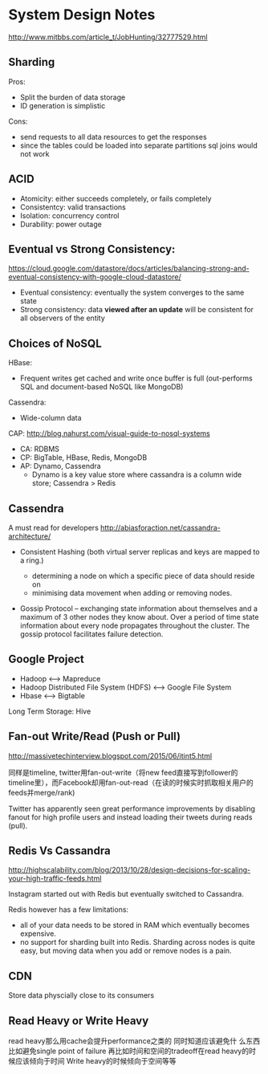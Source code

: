 System Design Notes
===
http://www.mitbbs.com/article_t/JobHunting/32777529.html



Sharding
---
Pros:
* Split the burden of data storage
* ID generation is simplistic

Cons:
* send requests to all data resources to get the responses
* since the tables could be loaded into separate partitions sql joins would not work

ACID
---
* Atomicity: either succeeds completely, or fails completely
* Consistentcy: valid transactions
* Isolation: concurrency control
* Durability: power outage

Eventual vs Strong Consistency:
---
https://cloud.google.com/datastore/docs/articles/balancing-strong-and-eventual-consistency-with-google-cloud-datastore/
* Eventual consistency: eventually the system converges to the same state
* Strong consistency: data **viewed after an update** will be consistent for all observers of the entity

Choices of NoSQL
---
HBase: 
* Frequent writes get cached and write once buffer is full (out-performs SQL and document-based NoSQL like MongoDB)

Cassendra:
* Wide-column data

CAP:
http://blog.nahurst.com/visual-guide-to-nosql-systems
* CA: RDBMS
* CP: BigTable, HBase, Redis, MongoDB
* AP: Dynamo, Cassendra
  * Dynamo is a key value store where cassandra is a column wide store; Cassendra > Redis

Cassendra
---
A must read for developers 
http://abiasforaction.net/cassandra-architecture/

* Consistent Hashing (both virtual server replicas and keys are mapped to a ring.)
    * determining a node on which a specific piece of data should reside on
    * minimising data movement when adding or removing nodes.

* Gossip Protocol – exchanging state information about themselves and a maximum of 3 other nodes they know about. Over a period of time state information about every node propagates throughout the cluster. The gossip protocol facilitates failure detection.

Google Project
---

* Hadoop <--> Mapreduce
* Hadoop Distributed File System (HDFS) <--> Google File System
* Hbase <--> Bigtable

Long Term Storage: Hive

Fan-out Write/Read (Push or Pull)
---
http://massivetechinterview.blogspot.com/2015/06/itint5.html


同样是timeline, twitter用fan-out-write（将new feed直接写到follower的timeline里），而Facebook却用fan-out-read（在读的时候实时抓取相关用户的feeds并merge/rank)

Twitter has apparently seen great performance improvements by disabling fanout for high profile users and instead loading their tweets during reads (pull).

Redis Vs Cassandra
---
http://highscalability.com/blog/2013/10/28/design-decisions-for-scaling-your-high-traffic-feeds.html

Instagram started out with Redis but eventually switched to Cassandra.

Redis however has a few limitations:
* all of your data needs to be stored in RAM which eventually becomes expensive. 
* no support for sharding built into Redis. Sharding across nodes is quite easy, but moving data when you add or remove nodes is a pain.

CDN
---
Store data physcially close to its consumers

Read Heavy or Write Heavy
---
read heavy那么用cache会提升performance之类的 同时知道应该避免什
么东西 比如避免single point of failure 再比如时间和空间的tradeoff在read 
heavy的时候应该倾向于时间 Write heavy的时候倾向于空间等等




